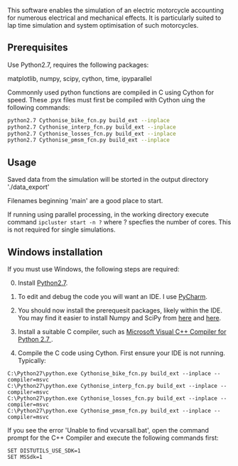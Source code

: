This software enables the simulation of an electric motorcycle accounting for numerous electrical and mechanical 
effects. It is particularly suited to lap time simulation and system optimisation of such motorcycles.

## Prerequisites

Use Python2.7, requires the following packages:

matplotlib, numpy, scipy, cython, time, ipyparallel

Commonnly used python functions are compiled in C using Cython for speed. These .pyx files must first be compiled 
with Cython uing the following commands:

```sh
python2.7 Cythonise_bike_fcn.py build_ext --inplace
python2.7 Cythonise_interp_fcn.py build_ext --inplace 
python2.7 Cythonise_losses_fcn.py build_ext --inplace 
python2.7 Cythonise_pmsm_fcn.py build_ext --inplace 
```

## Usage

Saved data from the simulation will be storted in the output directory './data_export'

Filenames beginning 'main' are a good place to start.

If running using parallel processing, in the working directory execute command `ipcluster start -n ?` where ? 
specfies the number of cores. This is not required for single simulations.

## Windows installation

If you must use Windows, the following steps are required:

0. Install [Python2.7](https://www.python.org/downloads/windows/).

1. To edit and debug the code you will want an IDE. I use 
[PyCharm](https://www.jetbrains.com/pycharm/). 

2. You should now install the prerequesit packages, likely within the IDE. You may find it easier to install Numpy 
and SciPy from [here](http://www.lfd.uci.edu/~gohlke/pythonlibs/#numpy) and 
[here](http://www.lfd.uci.edu/~gohlke/pythonlibs/#scipy).

3. Install a suitable C compiler, such as [Microsoft Visual C++ Compiler for Python 2.7
](https://www.microsoft.com/en-gb/download/details.aspx?id=44266).

4. Compile the C code using Cython. First ensure your IDE is not running. Typically:

```
C:\Python27\python.exe Cythonise_bike_fcn.py build_ext --inplace --compiler=msvc
C:\Python27\python.exe Cythonise_interp_fcn.py build_ext --inplace --compiler=msvc
C:\Python27\python.exe Cythonise_losses_fcn.py build_ext --inplace --compiler=msvc
C:\Python27\python.exe Cythonise_pmsm_fcn.py build_ext --inplace --compiler=msvc
```

If you see the error 'Unable to find vcvarsall.bat', open the command prompt for the C++ Compiler and execute the following 
commands first:

```
SET DISTUTILS_USE_SDK=1
SET MSSdk=1
```
